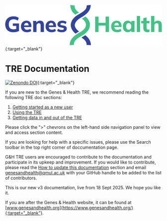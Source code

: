 <!-- GitHub does not understand the {:target="_blank"} tag, but Material for MkDocs does! --> 
<!-- ![Genes and Health logo](images/branding/genes-and-health-logo-blue-green.svg) -->
[![Genes and Health logo](images/branding/genes-and-health-logo-blue-green.svg)](https://www.genesandhealth.org/){:target="_blank"}

# TRE Documentation
[![Zenondo DOI](https://zenodo.org/badge/1058829966.svg)](https://doi.org/10.5281/zenodo.17160252){:target="_blank"}

If you are new to the Genes & Health TRE, we recommend reading the following TRE doc sections:

1. [Getting started as a new user](getting-started-as-a-new-user/what-is-a-tre.md)
2. [Using the TRE](using-the-tre/understanding-tre-folders-and-buckets.md)
3. [Getting data in and out of the TRE](getting-data-in-and-out-of-the-TRE/requesting-data-out-of-the-TRE.md)

Please click the ">" chevrons on the left-hand side navigation panel to view and access section content. 

If you are looking for help with a specific issues, please use the Search toolbar in the top right corner of doccumentation page.

G&H TRE users are encouraged to contribute to the documentation and participate in its upkeep and improvement.  If you would like to contribute, please read the [How to update this documentation](how-tos/how-to-update-this-documentation.md) section and email [genesandhealth@qmul.ac.uk](mailto:genesandhealth@qmul.ac.uk) with your GitHub handle to be added to the list of contributors.

This is our new v3 documentation, live from 18 Sept 2025. We hope you like it.


If you are after the Genes & Health website, it can be found at [www.genesandhealth.org](https://www.genesandhealth.org/){:target="_blank"}.

<!--
<div class="grid cards">
  
    <a href="getting-started-as-a-new-user" class="md-button md-button--primary">Getting started</a>
 
    <a href="page2.md" class="md-button md-button--primary">How to guide</a>
  
    <a href="explainers" class="md-button md-button--primary">Explainers</a>
  
    <a href="page4.md" class="md-button md-button--primary">Other documents</a>

</div>
-->

